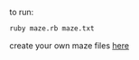 to run:

```bash
ruby maze.rb maze.txt
```

create your own maze files [here](http://www.delorie.com/game-room/mazes/genmaze.cgi)
